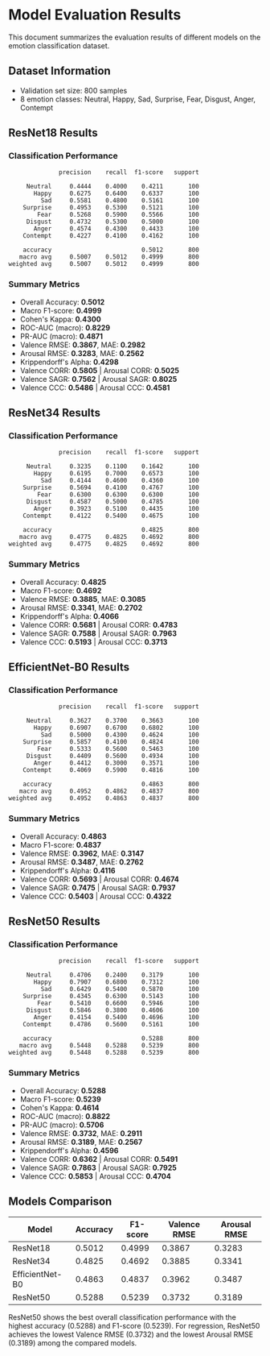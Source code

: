 # Model Evaluation Results

This document summarizes the evaluation results of different models on the emotion classification dataset.

## Dataset Information
- Validation set size: 800 samples
- 8 emotion classes: Neutral, Happy, Sad, Surprise, Fear, Disgust, Anger, Contempt

## ResNet18 Results

### Classification Performance

```
              precision    recall  f1-score   support

     Neutral     0.4444    0.4000    0.4211       100
       Happy     0.6275    0.6400    0.6337       100
         Sad     0.5581    0.4800    0.5161       100
    Surprise     0.4953    0.5300    0.5121       100
        Fear     0.5268    0.5900    0.5566       100
     Disgust     0.4732    0.5300    0.5000       100
       Anger     0.4574    0.4300    0.4433       100
    Contempt     0.4227    0.4100    0.4162       100

    accuracy                         0.5012       800
   macro avg     0.5007    0.5012    0.4999       800
weighted avg     0.5007    0.5012    0.4999       800
```

### Summary Metrics
- Overall Accuracy: **0.5012**
- Macro F1-score: **0.4999**
- Cohen's Kappa: **0.4300**
- ROC-AUC (macro): **0.8229**
- PR-AUC (macro): **0.4871**
- Valence RMSE: **0.3867**, MAE: **0.2982**
- Arousal RMSE: **0.3283**, MAE: **0.2562**
- Krippendorff's Alpha: **0.4298**
- Valence CORR: **0.5805** | Arousal CORR: **0.5025**
- Valence SAGR: **0.7562** | Arousal SAGR: **0.8025**
- Valence CCC: **0.5486** | Arousal CCC: **0.4581**

## ResNet34 Results

### Classification Performance

```
              precision    recall  f1-score   support

     Neutral     0.3235    0.1100    0.1642       100
       Happy     0.6195    0.7000    0.6573       100
         Sad     0.4144    0.4600    0.4360       100
    Surprise     0.5694    0.4100    0.4767       100
        Fear     0.6300    0.6300    0.6300       100
     Disgust     0.4587    0.5000    0.4785       100
       Anger     0.3923    0.5100    0.4435       100
    Contempt     0.4122    0.5400    0.4675       100

    accuracy                         0.4825       800
   macro avg     0.4775    0.4825    0.4692       800
weighted avg     0.4775    0.4825    0.4692       800
```

### Summary Metrics
- Overall Accuracy: **0.4825**
- Macro F1-score: **0.4692**
- Valence RMSE: **0.3885**, MAE: **0.3085**
- Arousal RMSE: **0.3341**, MAE: **0.2702**
- Krippendorff's Alpha: **0.4066**
- Valence CORR: **0.5681** | Arousal CORR: **0.4783**
- Valence SAGR: **0.7588** | Arousal SAGR: **0.7963**
- Valence CCC: **0.5193** | Arousal CCC: **0.3713**

## EfficientNet-B0 Results

### Classification Performance

```
              precision    recall  f1-score   support

     Neutral     0.3627    0.3700    0.3663       100
       Happy     0.6907    0.6700    0.6802       100
         Sad     0.5000    0.4300    0.4624       100
    Surprise     0.5857    0.4100    0.4824       100
        Fear     0.5333    0.5600    0.5463       100
     Disgust     0.4409    0.5600    0.4934       100
       Anger     0.4412    0.3000    0.3571       100
    Contempt     0.4069    0.5900    0.4816       100

    accuracy                         0.4863       800
   macro avg     0.4952    0.4862    0.4837       800
weighted avg     0.4952    0.4863    0.4837       800
```

### Summary Metrics
- Overall Accuracy: **0.4863**
- Macro F1-score: **0.4837**
- Valence RMSE: **0.3962**, MAE: **0.3147**
- Arousal RMSE: **0.3487**, MAE: **0.2762**
- Krippendorff's Alpha: **0.4116**
- Valence CORR: **0.5693** | Arousal CORR: **0.4674**
- Valence SAGR: **0.7475** | Arousal SAGR: **0.7937**
- Valence CCC: **0.5403** | Arousal CCC: **0.4322**

## ResNet50 Results

### Classification Performance

```
              precision    recall  f1-score   support

     Neutral     0.4706    0.2400    0.3179       100
       Happy     0.7907    0.6800    0.7312       100
         Sad     0.6429    0.5400    0.5870       100
    Surprise     0.4345    0.6300    0.5143       100
        Fear     0.5410    0.6600    0.5946       100
     Disgust     0.5846    0.3800    0.4606       100
       Anger     0.4154    0.5400    0.4696       100
    Contempt     0.4786    0.5600    0.5161       100

    accuracy                         0.5288       800
   macro avg     0.5448    0.5288    0.5239       800
weighted avg     0.5448    0.5288    0.5239       800
```

### Summary Metrics
- Overall Accuracy: **0.5288**
- Macro F1-score: **0.5239**
- Cohen's Kappa: **0.4614**
- ROC-AUC (macro): **0.8822**
- PR-AUC (macro): **0.5706**
- Valence RMSE: **0.3732**, MAE: **0.2911**
- Arousal RMSE: **0.3189**, MAE: **0.2567**
- Krippendorff's Alpha: **0.4596**
- Valence CORR: **0.6362** | Arousal CORR: **0.5491**
- Valence SAGR: **0.7863** | Arousal SAGR: **0.7925**
- Valence CCC: **0.5853** | Arousal CCC: **0.4704**

## Models Comparison

| Model | Accuracy | F1-score | Valence RMSE | Arousal RMSE |
|-------|----------|----------|--------------|--------------|
| ResNet18 | 0.5012 | 0.4999 | 0.3867 | 0.3283 |
| ResNet34 | 0.4825 | 0.4692 | 0.3885 | 0.3341 |
| EfficientNet-B0 | 0.4863 | 0.4837 | 0.3962 | 0.3487 |
| ResNet50 | 0.5288 | 0.5239 | 0.3732 | 0.3189 |

ResNet50 shows the best overall classification performance with the highest accuracy (0.5288) and F1-score (0.5239). For regression, ResNet50 achieves the lowest Valence RMSE (0.3732) and the lowest Arousal RMSE (0.3189) among the compared models.
